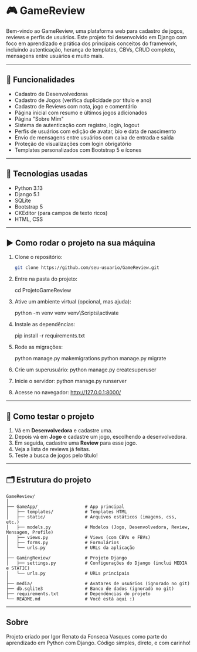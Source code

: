 # 🎮 GameReview

Bem-vindo ao GameReview, uma plataforma web para cadastro de jogos, reviews e perfis de usuários. Este projeto foi desenvolvido em Django com foco em aprendizado e prática dos principais conceitos do framework, incluindo autenticação, herança de templates, CBVs, CRUD completo, mensagens entre usuários e muito mais.


---

## 📌 Funcionalidades

- Cadastro de Desenvolvedoras
- Cadastro de Jogos (verifica duplicidade por título e ano)
- Cadastro de Reviews com nota, jogo e comentário
- Página inicial com resumo e últimos jogos adicionados
- Página "Sobre Mim"
- Sistema de autenticação com registro, login, logout
- Perfis de usuários com edição de avatar, bio e data de nascimento
- Envio de mensagens entre usuários com caixa de entrada e saída
- Proteção de visualizações com login obrigatório
- Templates personalizados com Bootstrap 5 e ícones

---


## 🧰 Tecnologias usadas

- Python 3.13
- Django 5.1
- SQLite
- Bootstrap 5
- CKEditor (para campos de texto ricos)
- HTML, CSS

---

## ▶️ Como rodar o projeto na sua máquina

1. Clone o repositório:
   ```bash
   git clone https://github.com/seu-usuario/GameReview.git
   ```

2. Entre na pasta do projeto:
   
   cd ProjetoGameReview
  

3. Ative um ambiente virtual (opcional, mas ajuda):
   
   python -m venv venv
   venv\Scripts\activate
 

4. Instale as dependências:
   
   pip install -r requirements.txt
   

5. Rode as migrações:
   
   python manage.py makemigrations
   python manage.py migrate
   

6. Crie um superusuário:
   python manage.py createsuperuser
   

7. Inicie o servidor:
   python manage.py runserver
   

8. Acesse no navegador:
      http://127.0.0.1:8000/
   

---

## 🧪 Como testar o projeto

1. Vá em **Desenvolvedora** e cadastre uma.
2. Depois vá em **Jogo** e cadastre um jogo, escolhendo a desenvolvedora.
3. Em seguida, cadastre uma **Review** para esse jogo.
4. Veja a lista de reviews já feitas.
5. Teste a busca de jogos pelo título!

---

## 🗂️ Estrutura do projeto

```
GameReview/
│
├── GameApp/                  # App principal
│   ├── templates/            # Templates HTML
│   ├── static/               # Arquivos estáticos (imagens, css, etc.)
│   ├── models.py             # Modelos (Jogo, Desenvolvedora, Review, Mensagem, Profile)
│   ├── views.py              # Views (com CBVs e FBVs)
│   ├── forms.py              # Formulários
│   └── urls.py               # URLs da aplicação
│
├── GamingReview/             # Projeto Django
│   ├── settings.py           # Configurações do Django (inclui MEDIA e STATIC)
│   └── urls.py               # URLs principais
│
├── media/                    # Avatares de usuários (ignorado no git)
├── db.sqlite3                # Banco de dados (ignorado no git)
├── requirements.txt          # Dependências do projeto
└── README.md                 # Você está aqui :)
```

---

## Sobre

Projeto criado por Igor Renato da Fonseca Vasques como parte do aprendizado em Python com Django. Código simples, direto, e com carinho!
